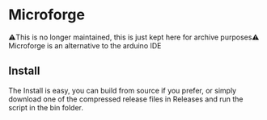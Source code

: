 # Microforge
⚠️This is no longer maintained, this is just kept here for archive purposes⚠️
Microforge is an alternative to the arduino IDE

## Install
 The Install is easy, you can build from source if you prefer, or simply download one of the compressed release files in Releases and run the script in the bin folder.
